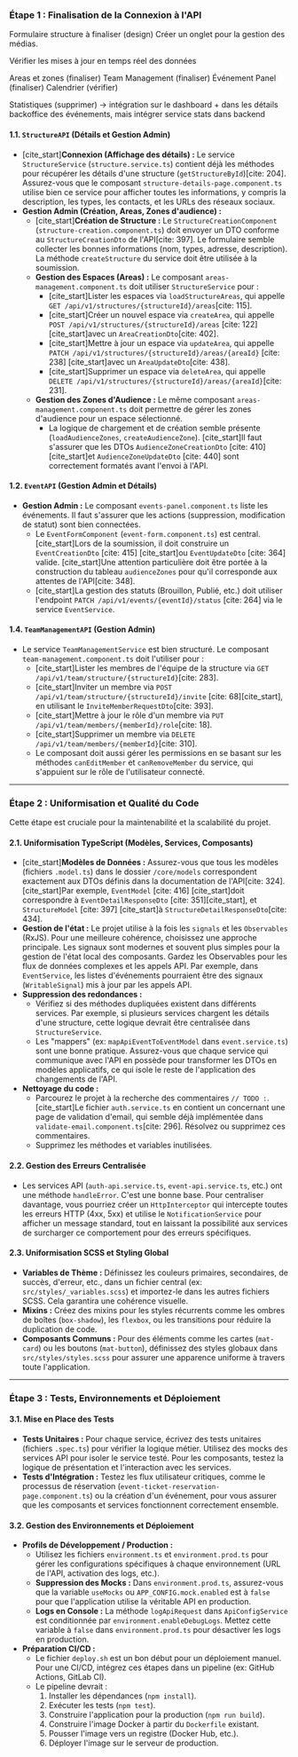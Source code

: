 ### **Étape 1 : Finalisation de la Connexion à l'API**

Formulaire structure à finaliser (design)
Créer un onglet pour la gestion des médias.

Vérifier les mises à jour en temps réel des données

Areas et zones (finaliser)
Team Management (finaliser)
Événement Panel (finaliser)
Calendrier (vérifier)

Statistiques (supprimer) -> intégration sur le dashboard + dans les détails backoffice des événements, mais intégrer service stats dans backend


#### **1.1. `StructureAPI` (Détails et Gestion Admin)**

* [cite_start]**Connexion (Affichage des détails) :** Le service `StructureService` (`structure.service.ts`) contient déjà les méthodes pour récupérer les détails d'une structure (`getStructureById`)[cite: 204]. Assurez-vous que le composant `structure-details-page.component.ts` utilise bien ce service pour afficher toutes les informations, y compris la description, les types, les contacts, et les URLs des réseaux sociaux.
* **Gestion Admin (Création, Areas, Zones d'audience) :**
  * [cite_start]**Création de Structure :** Le `StructureCreationComponent` (`structure-creation.component.ts`) doit envoyer un DTO conforme au `StructureCreationDto` de l'API[cite: 397]. Le formulaire semble collecter les bonnes informations (nom, types, adresse, description). La méthode `createStructure` du service doit être utilisée à la soumission.
  * **Gestion des Espaces (Areas) :** Le composant `areas-management.component.ts` doit utiliser `StructureService` pour :
    * [cite_start]Lister les espaces via `loadStructureAreas`, qui appelle `GET /api/v1/structures/{structureId}/areas`[cite: 115].
    * [cite_start]Créer un nouvel espace via `createArea`, qui appelle `POST /api/v1/structures/{structureId}/areas` [cite: 122] [cite_start]avec un `AreaCreationDto`[cite: 402].
    * [cite_start]Mettre à jour un espace via `updateArea`, qui appelle `PATCH /api/v1/structures/{structureId}/areas/{areaId}` [cite: 238] [cite_start]avec un `AreaUpdateDto`[cite: 438].
    * [cite_start]Supprimer un espace via `deleteArea`, qui appelle `DELETE /api/v1/structures/{structureId}/areas/{areaId}`[cite: 231].
  * **Gestion des Zones d'Audience :** Le même composant `areas-management.component.ts` doit permettre de gérer les zones d'audience pour un espace sélectionné.
    * La logique de chargement et de création semble présente (`loadAudienceZones`, `createAudienceZone`). [cite_start]Il faut s'assurer que les DTOs `AudienceZoneCreationDto` [cite: 410] [cite_start]et `AudienceZoneUpdateDto` [cite: 440] sont correctement formatés avant l'envoi à l'API.

#### **1.2. `EventAPI` (Gestion Admin et Détails)**

* **Gestion Admin :** Le composant `events-panel.component.ts` liste les événements. Il faut s'assurer que les actions (suppression, modification de statut) sont bien connectées.
  * Le `EventFormComponent` (`event-form.component.ts`) est central. [cite_start]Lors de la soumission, il doit construire un `EventCreationDto` [cite: 415] [cite_start]ou `EventUpdateDto` [cite: 364] valide. [cite_start]Une attention particulière doit être portée à la construction du tableau `audienceZones` pour qu'il corresponde aux attentes de l'API[cite: 348].
  * [cite_start]La gestion des statuts (Brouillon, Publié, etc.) doit utiliser l'endpoint `PATCH /api/v1/events/{eventId}/status` [cite: 264] via le service `EventService`.

#### **1.4. `TeamManagementAPI` (Gestion Admin)**

* Le service `TeamManagementService` est bien structuré. Le composant `team-management.component.ts` doit l'utiliser pour :
  * [cite_start]Lister les membres de l'équipe de la structure via `GET /api/v1/team/structure/{structureId}`[cite: 283].
  * [cite_start]Inviter un membre via `POST /api/v1/team/structure/{structureId}/invite` [cite: 68][cite_start], en utilisant le `InviteMemberRequestDto`[cite: 393].
  * [cite_start]Mettre à jour le rôle d'un membre via `PUT /api/v1/team/members/{memberId}/role`[cite: 18].
  * [cite_start]Supprimer un membre via `DELETE /api/v1/team/members/{memberId}`[cite: 310].
  * Le composant doit aussi gérer les permissions en se basant sur les méthodes `canEditMember` et `canRemoveMember` du service, qui s'appuient sur le rôle de l'utilisateur connecté.

---

### **Étape 2 : Uniformisation et Qualité du Code**

Cette étape est cruciale pour la maintenabilité et la scalabilité du projet.

#### **2.1. Uniformisation TypeScript (Modèles, Services, Composants)**

* [cite_start]**Modèles de Données :** Assurez-vous que tous les modèles (fichiers `.model.ts`) dans le dossier `/core/models` correspondent exactement aux DTOs définis dans la documentation de l'API[cite: 324]. [cite_start]Par exemple, `EventModel` [cite: 416] [cite_start]doit correspondre à `EventDetailResponseDto` [cite: 351][cite_start], et `StructureModel` [cite: 397] [cite_start]à `StructureDetailResponseDto`[cite: 434].
* **Gestion de l'état :** Le projet utilise à la fois les `signals` et les `Observables` (RxJS). Pour une meilleure cohérence, choisissez une approche principale. Les signaux sont modernes et souvent plus simples pour la gestion de l'état local des composants. Gardez les Observables pour les flux de données complexes et les appels API. Par exemple, dans `EventService`, les listes d'événements pourraient être des signaux (`WritableSignal`) mis à jour par les appels API.
* **Suppression des redondances :**
  * Vérifiez si des méthodes dupliquées existent dans différents services. Par exemple, si plusieurs services chargent les détails d'une structure, cette logique devrait être centralisée dans `StructureService`.
  * Les "mappers" (ex: `mapApiEventToEventModel` dans `event.service.ts`) sont une bonne pratique. Assurez-vous que chaque service qui communique avec l'API en possède pour transformer les DTOs en modèles applicatifs, ce qui isole le reste de l'application des changements de l'API.
* **Nettoyage du code :**
  * Parcourez le projet à la recherche des commentaires `// TODO :`. [cite_start]Le fichier `auth.service.ts` en contient un concernant une page de validation d'email, qui semble déjà implémentée dans `validate-email.component.ts`[cite: 296]. Résolvez ou supprimez ces commentaires.
  * Supprimez les méthodes et variables inutilisées.

#### **2.2. Gestion des Erreurs Centralisée**

* Les services API (`auth-api.service.ts`, `event-api.service.ts`, etc.) ont une méthode `handleError`. C'est une bonne base. Pour centraliser davantage, vous pourriez créer un `HttpInterceptor` qui intercepte toutes les erreurs HTTP (4xx, 5xx) et utilise le `NotificationService` pour afficher un message standard, tout en laissant la possibilité aux services de surcharger ce comportement pour des erreurs spécifiques.

#### **2.3. Uniformisation SCSS et Styling Global**

* **Variables de Thème :** Définissez les couleurs primaires, secondaires, de succès, d'erreur, etc., dans un fichier central (ex: `src/styles/_variables.scss`) et importez-le dans les autres fichiers SCSS. Cela garantira une cohérence visuelle.
* **Mixins :** Créez des mixins pour les styles récurrents comme les ombres de boîtes (`box-shadow`), les `flexbox`, ou les transitions pour réduire la duplication de code.
* **Composants Communs :** Pour des éléments comme les cartes (`mat-card`) ou les boutons (`mat-button`), définissez des styles globaux dans `src/styles/styles.scss` pour assurer une apparence uniforme à travers toute l'application.

---

### **Étape 3 : Tests, Environnements et Déploiement**

#### **3.1. Mise en Place des Tests**

* **Tests Unitaires :** Pour chaque service, écrivez des tests unitaires (fichiers `.spec.ts`) pour vérifier la logique métier. Utilisez des mocks des services API pour isoler le service testé. Pour les composants, testez la logique de présentation et l'interaction avec les services.
* **Tests d'Intégration :** Testez les flux utilisateur critiques, comme le processus de réservation (`event-ticket-reservation-page.component.ts`) ou la création d'un événement, pour vous assurer que les composants et services fonctionnent correctement ensemble.

#### **3.2. Gestion des Environnements et Déploiement**

* **Profils de Développement / Production :**
  * Utilisez les fichiers `environment.ts` et `environment.prod.ts` pour gérer les configurations spécifiques à chaque environnement (URL de l'API, activation des logs, etc.).
  * **Suppression des Mocks :** Dans `environment.prod.ts`, assurez-vous que la variable `useMocks` ou `APP_CONFIG.mock.enabled` est à `false` pour que l'application utilise la véritable API en production.
  * **Logs en Console :** La méthode `logApiRequest` dans `ApiConfigService` est conditionnée par `environment.enableDebugLogs`. Mettez cette variable à `false` dans `environment.prod.ts` pour désactiver les logs en production.
* **Préparation CI/CD :**
  * Le fichier `deploy.sh` est un bon début pour un déploiement manuel. Pour une CI/CD, intégrez ces étapes dans un pipeline (ex: GitHub Actions, GitLab CI).
  * Le pipeline devrait :
    1.  Installer les dépendances (`npm install`).
    2.  Exécuter les tests (`npm test`).
    3.  Construire l'application pour la production (`npm run build`).
    4.  Construire l'image Docker à partir du `Dockerfile` existant.
    5.  Pousser l'image vers un registre (Docker Hub, etc.).
    6.  Déployer l'image sur le serveur de production.
